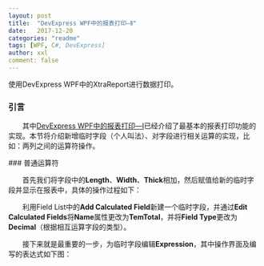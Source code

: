 ```yaml
---
layout: post
title:  "DevExpress WPF中的报表打印—Ⅱ"
date:   2017-12-20
categories: "readme"
tags: [WPF, C#, DevExpress]
author: xxl
comment: false
---
```

使用DevExpress WPF中的XtraReport进行数据打印。

### 引言
<p style="text-indent: 2em">其中<a href="https://xxlllq.github.io/readme/2017/12/14/dev_wpf_xtrareport_%E2%85%A0.html" target="_blank">DevExpress WPF中的报表打印—Ⅰ</a>已经介绍了最基本的报表打印功能的实现。本节将介绍新增临时字段（个人叫法）、对字段进行相关运算的实现，比如：两列之间的运算符操作。</p>
### 普通运算符
<p style="text-indent: 2em">首先我们将字段中的<strong>Length</strong>、<strong>Width</strong>、<strong>Thick</strong>相加，然后赋值给新的临时字段并显示在报表中，具体的操作过程如下：</p>
<p style="text-indent: 2em">利用Field List中的<strong>Add Calculated Field</strong>新建一个临时字段，并通过<strong>Edit Calculated Fields</strong>将<strong>Name</strong>属性更改为<strong>TemTotal</strong>，并将<strong>Field Type</strong>更改为<strong>Decimal</strong>（根据相互运算字段的类型）。</p>
<p style="text-indent: 2em">接下来就是最重要的一步，为临时字段编辑<strong>Expression</strong>，其中操作界面及编写的表达式如下图：</p>



